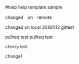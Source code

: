 #help
help template sample


changed　on　remote

changed on local 20181112 gittest

pullreq test
pullreq test

cherry test

change1


